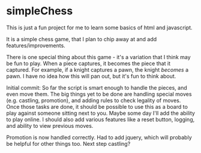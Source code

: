 simpleChess
===========

This is just a fun project for me to learn some basics of html and javascript.

It is a simple chess game, that I plan to chip away at and add features/improvements.

There is one special thing about this game - it's a variation that I think may be fun to play. When a piece captures, it becomes the piece that it captured. For example, if a knight captures a pawn, the knight _becomes_ a pawn. I have no idea how this will pan out, but it's fun to think about.

Initial commit: So far the script is smart enough to handle the pieces, and even move them. The big things yet to be done are handling special moves (e.g. castling, promotion), and adding rules to check legality of moves. Once those tasks are done, it should be possible to use this as a board to play against someone sitting next to you. Maybe some day I'll add the ability to play online. I should also add various features like a reset button, logging, and ability to view previous moves.

Promotion is now handled correctly. Had to add jquery, which will probably be helpful for other things too. Next step castling?
